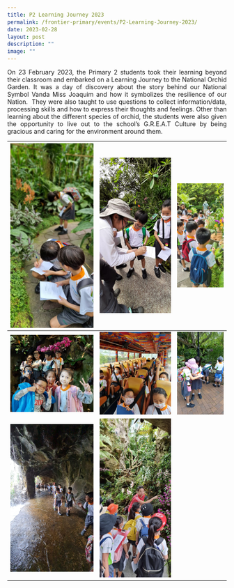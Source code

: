 ```yaml
---
title: P2 Learning Journey 2023
permalink: /frontier-primary/events/P2-Learning-Journey-2023/
date: 2023-02-28
layout: post
description: ""
image: ""
---
```

<p style=text-align:justify;>On 23 February 2023, the Primary 2 students took their learning beyond their classroom and embarked on a Learning Journey to the National Orchid Garden. It was a day of discovery about the story behind our National Symbol Vanda Miss Joaquim and how it symbolizes the resilience of our Nation.  They were also taught to use questions to collect information/data, processing skills and how to express their thoughts and feelings. Other than learning about the different species of orchid, the students were also given the opportunity to live out to the school’s G.R.E.A.T Culture by being gracious and caring for the environment around them.
	


| <img src="/images/p2lj1.jpg">| <img src="/images/p2lj7.jpg">| <img src="/images/p2lj8.jpg">|
| -------- | -------- | -------- |
| <img src="/images/p2lj4.jpg">   | <img src="/images/p2lj3.jpg">    | <img src="/images/p2lj6.jpg">   |
| <img src="/images/p2lj2.jpg">   | <img src="/images/p2lj5.jpg">    | 